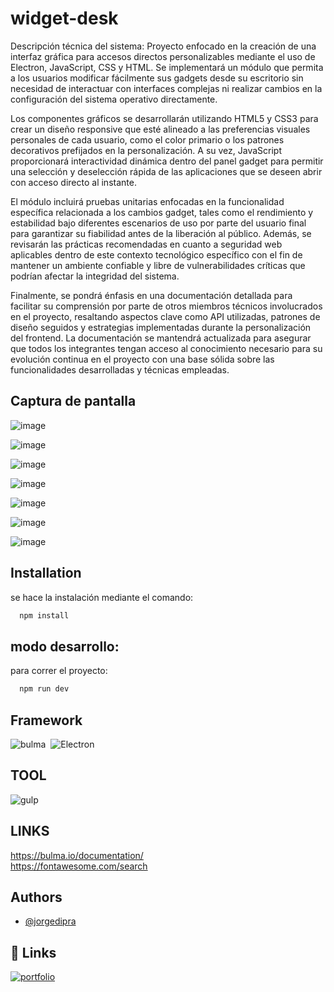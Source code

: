 # widget-desk
Descripción técnica del sistema: Proyecto enfocado en la creación de una interfaz gráfica para accesos directos personalizables mediante el uso de Electron, JavaScript, CSS y HTML. Se implementará un módulo que permita a los usuarios modificar fácilmente sus gadgets desde su escritorio sin necesidad de interactuar con interfaces complejas ni realizar cambios en la configuración del sistema operativo directamente.

Los componentes gráficos se desarrollarán utilizando HTML5 y CSS3 para crear un diseño responsive que esté alineado a las preferencias visuales personales de cada usuario, como el color primario o los patrones decorativos prefijados en la personalización. A su vez, JavaScript proporcionará interactividad dinámica dentro del panel gadget para permitir una selección y deselección rápida de las aplicaciones que se deseen abrir con acceso directo al instante.

El módulo incluirá pruebas unitarias enfocadas en la funcionalidad específica relacionada a los cambios gadget, tales como el rendimiento y estabilidad bajo diferentes escenarios de uso por parte del usuario final para garantizar su fiabilidad antes de la liberación al público. Además, se revisarán las prácticas recomendadas en cuanto a seguridad web aplicables dentro de este contexto tecnológico específico con el fin de mantener un ambiente confiable y libre de vulnerabilidades críticas que podrían afectar la integridad del sistema.

Finalmente, se pondrá énfasis en una documentación detallada para facilitar su comprensión por parte de otros miembros técnicos involucrados en el proyecto, resaltando aspectos clave como API utilizadas, patrones de diseño seguidos y estrategias implementadas durante la personalización del frontend. La documentación se mantendrá actualizada para asegurar que todos los integrantes tengan acceso al conocimiento necesario para su evolución continua en el proyecto con una base sólida sobre las funcionalidades desarrolladas y técnicas empleadas.

## Captura de pantalla

![image](https://github.com/user-attachments/assets/be39df49-1752-4014-a126-eae3f0858bd8)


![image](https://github.com/user-attachments/assets/4d85b87f-06d2-441c-9378-40e692a51edf)

![image](https://github.com/user-attachments/assets/dd97a3ba-fffa-4dc4-be25-04ff66faadf3)

![image](https://github.com/user-attachments/assets/da536528-5353-4363-ae40-64783b2c5e46)

![image](https://github.com/user-attachments/assets/ddeddb9b-c432-4d0f-8f7e-36cf1b4b0de4)

![image](https://github.com/user-attachments/assets/2d855bfc-680f-4c6e-a29a-93e6337e8735)

![image](https://github.com/user-attachments/assets/c90a2560-baae-4a13-a251-eb0330ec074a)





## Installation
se hace la instalación mediante el comando:
```bash
  npm install
```
## modo desarrollo:
para correr el proyecto:
```bash
  npm run dev
```
## Framework 
![bulma](https://img.shields.io/badge/bulma-%23008080.svg?style=for-the-badge&logo=bulma&logoColor=white)&nbsp; ![Electron](https://img.shields.io/badge/Electron-%23303143.svg?style=for-the-badge&logo=Electron&logoColor=white)&nbsp;

## TOOL
![gulp](https://img.shields.io/badge/gulp-%23e14a4d.svg?style=for-the-badge&logo=gulp&logoColor=white)&nbsp; 

## LINKS
https://bulma.io/documentation/  
https://fontawesome.com/search

## Authors

- [@jorgedipra](https://jorgedipra.github.io/)



## 🔗 Links
[![portfolio](https://img.shields.io/badge/my_portfolio-000?style=for-the-badge&logo=ko-fi&logoColor=white)](https://jorgedipra.github.io/)
